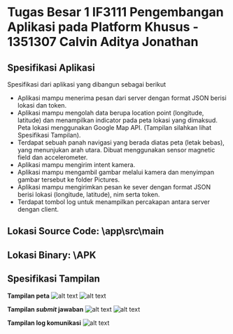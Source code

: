 # Tugas Besar 1 IF3111 Pengembangan Aplikasi pada Platform Khusus - 1351307 Calvin Aditya Jonathan

## Spesifikasi Aplikasi

Spesifikasi dari aplikasi yang dibangun sebagai berikut

* Aplikasi mampu menerima pesan dari server dengan format JSON berisi lokasi dan token.
* Aplikasi mampu mengolah data berupa location point (longitude, latitude) dan menampilkan indicator pada peta lokasi yang dimaksud. Peta lokasi menggunakan Google Map API. (Tampilan silahkan lihat Spesifikasi Tampilan).
* Terdapat sebuah panah navigasi yang berada diatas peta (letak bebas), yang menunjukan arah utara. Dibuat menggunakan sensor magnetic field dan accelerometer.
* Aplikasi mampu mengirim intent kamera.
* Aplikasi mampu mengambil gambar melalui kamera dan menyimpan gambar tersebut ke folder Pictures.
* Aplikasi mampu mengirimkan pesan ke sever dengan format JSON berisi lokasi (longitude, latitude), nim serta token.
* Terdapat tombol log untuk menampilkan percakapan antara server dengan client.

## Lokasi Source Code: \app\src\main
## Lokasi Binary: \APK


## Spesifikasi Tampilan
**Tampilan peta**
![alt text](/Screenshots/mapPortrait.png)
![alt text](/Screenshots/mapLandscape.png)

**Tampilan *submit* jawaban**
![alt text](/Screenshots/answerPortrait.png)
![alt text](/Screenshots/answerLandscape.png)

**Tampilan log komunikasi**
![alt text](/Screenshots/logPortrait.png)